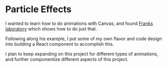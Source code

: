 # Particle Effects

I wanted to learn how to do animations with Canvas, and found [Franks laboratory](https://www.youtube.com/watch?v=d620nV6bp0A) which shows how to do just that. 

Following along his example, I put some of my own flavor and code design into building a React component to accomplish this.

I plan to keep expanding on this project for different types of animations, and further componentize different aspects of this project.

